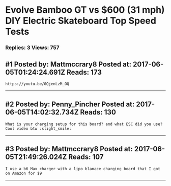 # Evolve Bamboo GT vs $600 (31 mph) DIY Electric Skateboard Top Speed Tests

### Replies: 3 Views: 757

## \#1 Posted by: Mattmccrary8 Posted at: 2017-06-05T01:24:24.691Z Reads: 173

```
https://youtu.be/0QjenLzM_OQ
```

---
## \#2 Posted by: Penny_Pincher Posted at: 2017-06-05T14:02:32.734Z Reads: 130

```
What is your charging setup for this board? and what ESC did you use? Cool video btw :slight_smile:
```

---
## \#3 Posted by: Mattmccrary8 Posted at: 2017-06-05T21:49:26.024Z Reads: 107

```
I use a b6 Max charger with a lipo blanace charging board that I got on Amazon for $9
```

---
